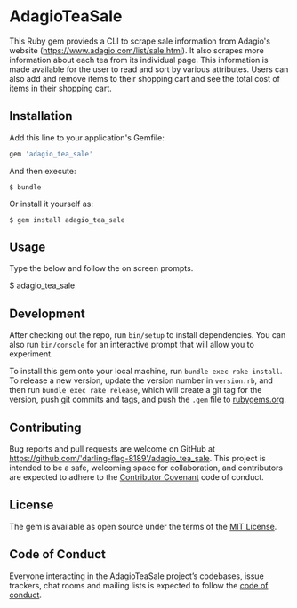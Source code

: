# AdagioTeaSale

This Ruby gem provieds a CLI to scrape sale information from Adagio's website (https://www.adagio.com/list/sale.html).  It also scrapes more information about each tea from its individual page.  This information is made available for the user to read and sort by various attributes.  Users can also add and remove items to their shopping cart and see the total cost of items in their shopping cart.

## Installation

Add this line to your application's Gemfile:

```ruby
gem 'adagio_tea_sale'
```

And then execute:

    $ bundle

Or install it yourself as:

    $ gem install adagio_tea_sale

## Usage

Type the below and follow the on screen prompts.

 $ adagio_tea_sale  

## Development

After checking out the repo, run `bin/setup` to install dependencies. You can also run `bin/console` for an interactive prompt that will allow you to experiment.

To install this gem onto your local machine, run `bundle exec rake install`. To release a new version, update the version number in `version.rb`, and then run `bundle exec rake release`, which will create a git tag for the version, push git commits and tags, and push the `.gem` file to [rubygems.org](https://rubygems.org).

## Contributing

Bug reports and pull requests are welcome on GitHub at https://github.com/'darling-flag-8189'/adagio_tea_sale. This project is intended to be a safe, welcoming space for collaboration, and contributors are expected to adhere to the [Contributor Covenant](http://contributor-covenant.org) code of conduct.

## License

The gem is available as open source under the terms of the [MIT License](https://opensource.org/licenses/MIT).

## Code of Conduct

Everyone interacting in the AdagioTeaSale project’s codebases, issue trackers, chat rooms and mailing lists is expected to follow the [code of conduct](https://github.com/'darling-flag-8189'/adagio_tea_sale/blob/master/CODE_OF_CONDUCT.md).

